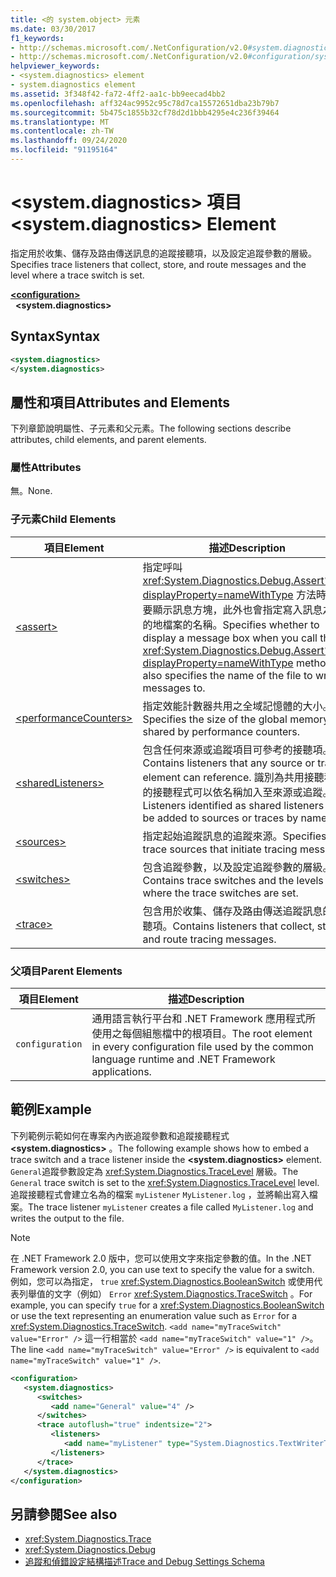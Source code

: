 ```yaml
---
title: <的 system.object> 元素
ms.date: 03/30/2017
f1_keywords:
- http://schemas.microsoft.com/.NetConfiguration/v2.0#system.diagnostics
- http://schemas.microsoft.com/.NetConfiguration/v2.0#configuration/system.diagnostics
helpviewer_keywords:
- <system.diagnostics> element
- system.diagnostics element
ms.assetid: 3f348f42-fa72-4ff2-aa1c-bb9eecad4bb2
ms.openlocfilehash: aff324ac9952c95c78d7ca15572651dba23b79b7
ms.sourcegitcommit: 5b475c1855b32cf78d2d1bbb4295e4c236f39464
ms.translationtype: MT
ms.contentlocale: zh-TW
ms.lasthandoff: 09/24/2020
ms.locfileid: "91195164"
---
```

# <a name="systemdiagnostics-element"></a><span data-ttu-id="cf6f2-102">\<system.diagnostics> 項目</span><span class="sxs-lookup"><span data-stu-id="cf6f2-102">\<system.diagnostics> Element</span></span>

<span data-ttu-id="cf6f2-103">指定用於收集、儲存及路由傳送訊息的追蹤接聽項，以及設定追蹤參數的層級。</span><span class="sxs-lookup"><span data-stu-id="cf6f2-103">Specifies trace listeners that collect, store, and route messages and the level where a trace switch is set.</span></span>  
  
[**\<configuration>**](../configuration-element.md)  
&nbsp;&nbsp;**\<system.diagnostics>**  
  
## <a name="syntax"></a><span data-ttu-id="cf6f2-104">Syntax</span><span class="sxs-lookup"><span data-stu-id="cf6f2-104">Syntax</span></span>  
  
```xml  
<system.diagnostics>
</system.diagnostics>  
```  
  
## <a name="attributes-and-elements"></a><span data-ttu-id="cf6f2-105">屬性和項目</span><span class="sxs-lookup"><span data-stu-id="cf6f2-105">Attributes and Elements</span></span>  

 <span data-ttu-id="cf6f2-106">下列章節說明屬性、子元素和父元素。</span><span class="sxs-lookup"><span data-stu-id="cf6f2-106">The following sections describe attributes, child elements, and parent elements.</span></span>  
  
### <a name="attributes"></a><span data-ttu-id="cf6f2-107">屬性</span><span class="sxs-lookup"><span data-stu-id="cf6f2-107">Attributes</span></span>  

 <span data-ttu-id="cf6f2-108">無。</span><span class="sxs-lookup"><span data-stu-id="cf6f2-108">None.</span></span>  
  
### <a name="child-elements"></a><span data-ttu-id="cf6f2-109">子元素</span><span class="sxs-lookup"><span data-stu-id="cf6f2-109">Child Elements</span></span>  
  
|<span data-ttu-id="cf6f2-110">項目</span><span class="sxs-lookup"><span data-stu-id="cf6f2-110">Element</span></span>|<span data-ttu-id="cf6f2-111">描述</span><span class="sxs-lookup"><span data-stu-id="cf6f2-111">Description</span></span>|  
|-------------|-----------------|  
|[\<assert>](assert-element.md)|<span data-ttu-id="cf6f2-112">指定呼叫 <xref:System.Diagnostics.Debug.Assert%2A?displayProperty=nameWithType> 方法時是否要顯示訊息方塊，此外也會指定寫入訊息之目的地檔案的名稱。</span><span class="sxs-lookup"><span data-stu-id="cf6f2-112">Specifies whether to display a message box when you call the <xref:System.Diagnostics.Debug.Assert%2A?displayProperty=nameWithType> method; also specifies the name of the file to write messages to.</span></span>|  
|[\<performanceCounters>](performancecounters-element.md)|<span data-ttu-id="cf6f2-113">指定效能計數器共用之全域記憶體的大小。</span><span class="sxs-lookup"><span data-stu-id="cf6f2-113">Specifies the size of the global memory shared by performance counters.</span></span>|  
|[\<sharedListeners>](sharedlisteners-element.md)|<span data-ttu-id="cf6f2-114">包含任何來源或追蹤項目可參考的接聽項。</span><span class="sxs-lookup"><span data-stu-id="cf6f2-114">Contains listeners that any source or trace element can reference.</span></span> <span data-ttu-id="cf6f2-115">識別為共用接聽程式的接聽程式可以依名稱加入至來源或追蹤。</span><span class="sxs-lookup"><span data-stu-id="cf6f2-115">Listeners identified as shared listeners can be added to sources or traces by name.</span></span>|  
|[\<sources>](sources-element.md)|<span data-ttu-id="cf6f2-116">指定起始追蹤訊息的追蹤來源。</span><span class="sxs-lookup"><span data-stu-id="cf6f2-116">Specifies trace sources that initiate tracing messages.</span></span>|  
|[\<switches>](switches-element.md)|<span data-ttu-id="cf6f2-117">包含追蹤參數，以及設定追蹤參數的層級。</span><span class="sxs-lookup"><span data-stu-id="cf6f2-117">Contains trace switches and the levels where the trace switches are set.</span></span>|  
|[\<trace>](trace-element.md)|<span data-ttu-id="cf6f2-118">包含用於收集、儲存及路由傳送追蹤訊息的接聽項。</span><span class="sxs-lookup"><span data-stu-id="cf6f2-118">Contains listeners that collect, store, and route tracing messages.</span></span>|  
  
### <a name="parent-elements"></a><span data-ttu-id="cf6f2-119">父項目</span><span class="sxs-lookup"><span data-stu-id="cf6f2-119">Parent Elements</span></span>  
  
|<span data-ttu-id="cf6f2-120">項目</span><span class="sxs-lookup"><span data-stu-id="cf6f2-120">Element</span></span>|<span data-ttu-id="cf6f2-121">描述</span><span class="sxs-lookup"><span data-stu-id="cf6f2-121">Description</span></span>|  
|-------------|-----------------|  
|`configuration`|<span data-ttu-id="cf6f2-122">通用語言執行平台和 .NET Framework 應用程式所使用之每個組態檔中的根項目。</span><span class="sxs-lookup"><span data-stu-id="cf6f2-122">The root element in every configuration file used by the common language runtime and .NET Framework applications.</span></span>|  
  
## <a name="example"></a><span data-ttu-id="cf6f2-123">範例</span><span class="sxs-lookup"><span data-stu-id="cf6f2-123">Example</span></span>  

 <span data-ttu-id="cf6f2-124">下列範例示範如何在專案內內嵌追蹤參數和追蹤接聽程式 **\<system.diagnostics>** 。</span><span class="sxs-lookup"><span data-stu-id="cf6f2-124">The following example shows how to embed a trace switch and a trace listener inside the **\<system.diagnostics>** element.</span></span> <span data-ttu-id="cf6f2-125">`General`追蹤參數設定為 <xref:System.Diagnostics.TraceLevel> 層級。</span><span class="sxs-lookup"><span data-stu-id="cf6f2-125">The `General` trace switch is set to the <xref:System.Diagnostics.TraceLevel> level.</span></span> <span data-ttu-id="cf6f2-126">追蹤接聽程式會建立名為的檔案 `myListener` `MyListener.log` ，並將輸出寫入檔案。</span><span class="sxs-lookup"><span data-stu-id="cf6f2-126">The trace listener `myListener` creates a file called `MyListener.log` and writes the output to the file.</span></span>  
  
> [!NOTE]
> <span data-ttu-id="cf6f2-127">在 .NET Framework 2.0 版中，您可以使用文字來指定參數的值。</span><span class="sxs-lookup"><span data-stu-id="cf6f2-127">In the .NET Framework version 2.0, you can use text to specify the value for a switch.</span></span> <span data-ttu-id="cf6f2-128">例如，您可以為指定， `true` <xref:System.Diagnostics.BooleanSwitch> 或使用代表列舉值的文字（例如） `Error` <xref:System.Diagnostics.TraceSwitch> 。</span><span class="sxs-lookup"><span data-stu-id="cf6f2-128">For example, you can specify `true` for a <xref:System.Diagnostics.BooleanSwitch> or use the text representing an enumeration value such as `Error` for a <xref:System.Diagnostics.TraceSwitch>.</span></span> <span data-ttu-id="cf6f2-129">`<add name="myTraceSwitch" value="Error" />` 這一行相當於 `<add name="myTraceSwitch" value="1" />`。</span><span class="sxs-lookup"><span data-stu-id="cf6f2-129">The line `<add name="myTraceSwitch" value="Error" />` is equivalent to `<add name="myTraceSwitch" value="1" />`.</span></span>  
  
```xml  
<configuration>  
   <system.diagnostics>  
      <switches>  
         <add name="General" value="4" />  
      </switches>  
      <trace autoflush="true" indentsize="2">  
         <listeners>  
            <add name="myListener" type="System.Diagnostics.TextWriterTraceListener, System, Version=1.0.3300.0, Culture=neutral, PublicKeyToken=b77a5c561934e089" initializeData="MyListener.log" traceOutputOptions="ProcessId, LogicalOperationStack, Timestamp, ThreadId, Callstack, DateTime" />  
         </listeners>  
      </trace>  
   </system.diagnostics>  
</configuration>  
```  
  
## <a name="see-also"></a><span data-ttu-id="cf6f2-130">另請參閱</span><span class="sxs-lookup"><span data-stu-id="cf6f2-130">See also</span></span>

- <xref:System.Diagnostics.Trace>
- <xref:System.Diagnostics.Debug>
- [<span data-ttu-id="cf6f2-131">追蹤和偵錯設定結構描述</span><span class="sxs-lookup"><span data-stu-id="cf6f2-131">Trace and Debug Settings Schema</span></span>](index.md)
